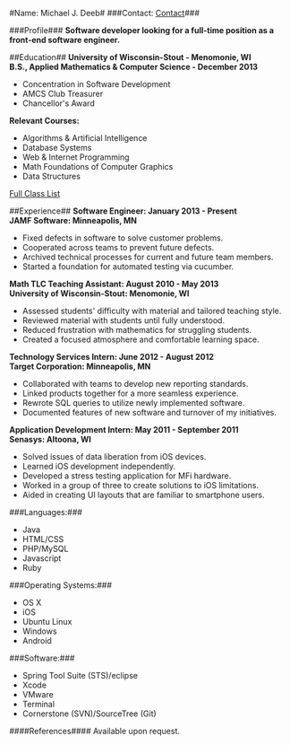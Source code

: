 #Name: Michael J. Deeb#
###Contact: [Contact](http://michaeljdeeb.com/contact.html)###


###Profile###
**Software developer looking for a full-time position as a front-end software engineer.**

##Education##
**University of Wisconsin-Stout - Menomonie, WI**  
**B.S., Applied Mathematics & Computer Science - December 2013**

- Concentration in Software Development
- AMCS Club Treasurer
- Chancellor's Award  

**Relevant Courses:**

- Algorithms & Artificial Intelligence
- Database Systems
- Web & Internet Programming
- Math Foundations of Computer Graphics
- Data Structures

[Full Class List](http://michaeljdeeb.com/class-list.html)

##Experience##
**Software Engineer: January 2013 - Present**  
**JAMF Software: Minneapolis, MN**

- Fixed defects in software to solve customer problems.
- Cooperated across teams to prevent future defects.
- Archived technical processes for current and future team members.
- Started a foundation for automated testing via cucumber.

**Math TLC Teaching Assistant: August 2010 - May 2013**  
**University of Wisconsin-Stout: Menomonie, WI**

- Assessed students' difficulty with material and tailored teaching style.
- Reviewed material with students until fully understood.
- Reduced frustration with mathematics for struggling students.
- Created a focused atmosphere and comfortable learning space.

**Technology Services Intern: June 2012 - August 2012**  
**Target Corporation: Minneapolis, MN**

- Collaborated with teams to develop new reporting standards.
- Linked products together for a more seamless experience.
- Rewrote SQL queries to utilize newly implemented software.
- Documented features of new software and turnover of my initiatives.

**Application Development Intern: May 2011 - September 2011**  
**Senasys: Altoona, WI**

- Solved issues of data liberation from iOS devices.
- Learned iOS development independently.
- Developed a stress testing application for MFi hardware.
- Worked in a group of three to create solutions to iOS limitations.
- Aided in creating UI layouts that are familiar to smartphone users.

###Languages:###
- Java
- HTML/CSS
- PHP/MySQL
- Javascript
- Ruby

###Operating Systems:###
- OS X
- iOS
- Ubuntu Linux
- Windows
- Android

###Software:###
- Spring Tool Suite (STS)/eclipse
- Xcode
- VMware
- Terminal
- Cornerstone (SVN)/SourceTree (Git)

####References####
Available upon request.
